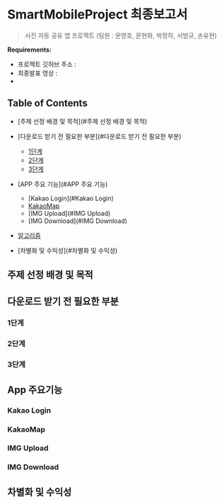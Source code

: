 # SmartMobileProject 최종보고서 

> 사진 자동 공유 앱 프로젝트  (팀원 : 문영호, 문현화, 박정하, 서범규, 손유현)

**Requirements:**
  - 프로젝트 깃허브 주소 :
  - 최종발표 영상 : 
  - 


## Table of Contents
- [주제 선정 배경 및 목적](#주제 선정 배경 및 목적)
 
- [다운로드 받기 전 필요한 부분](#다운로드 받기 전 필요한 부분)
  - [1단계](#1단계)
  - [2단계](#2단계)
  - [3단계](#3단계)


- [APP 주요 기능](#APP 주요 기능)
  - [Kakao Login](#Kakao Login)
  - [KakaoMap](#KakaoMap)
  - [IMG Upload](#IMG Upload)
  - [IMG Download](#IMG Download)
  
- [알고리즘](#알고리즘)

- [차별화 및 수익성](#차별화 및 수익성)

## 주제 선정 배경 및 목적


## 다운로드 받기 전 필요한 부분

### 1단계

### 2단계

### 3단계


## App 주요기능
### Kakao Login
### KakaoMap
### IMG Upload
### IMG Download

## 

## 차별화 및 수익성
